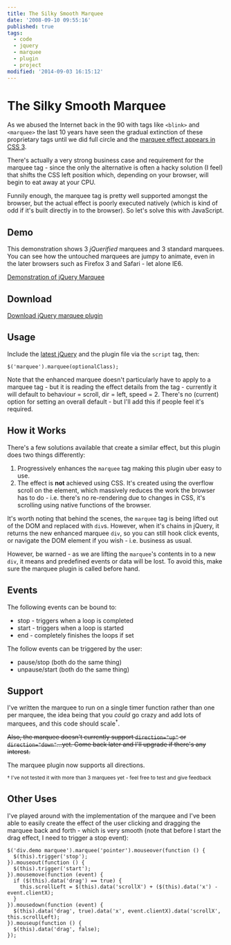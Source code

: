 ```yaml
---
title: The Silky Smooth Marquee
date: '2008-09-10 09:55:16'
published: true
tags:
  - code
  - jquery
  - marquee
  - plugin
  - project
modified: '2014-09-03 16:15:12'
---
```

# The Silky Smooth Marquee

As we abused the Internet back in the 90 with tags like <code>&lt;blink&gt;</code> and <code>&lt;marquee&gt;</code> the last 10 years have seen the gradual extinction of these proprietary tags until we did full circle and the [marquee effect appears in CSS 3](http://www.w3.org/TR/css3-marquee/).

There's actually a very strong business case and requirement for the marquee tag - since the only the alternative is often a hacky solution (I feel) that shifts the CSS left position which, depending on your browser, will begin to eat away at your CPU.

Funnily enough, the marquee tag is pretty well supported amongst the browser, but the actual effect is poorly executed natively (which is kind of odd if it's built directly in to the browser).  So let's solve this with JavaScript.


<!--more-->

## Demo

This demonstration shows 3 *jQuerified* marquees and 3 standard marquees. You can see how the untouched marquees are jumpy to animate, even in the later browsers such as Firefox 3 and Safari - let alone IE6.

[Demonstration of jQuery Marquee](/demo/marquee.html)

## Download

[Download jQuery marquee plugin](https://gist.github.com/2484402)

## Usage

Include the [latest jQuery](http://jquery.com/) and the plugin file via the <code>script</code> tag, then:

<pre><code>$('marquee').marquee(optionalClass);</code></pre>

Note that the enhanced marquee doesn't particularly have to apply to a marquee tag - but it is reading the effect details from the tag - currently it will default to behaviour = scroll, dir = left, speed = 2.  There's no (current) option for setting an overall default - but I'll add this if people feel it's required.

## How it Works

There's a few solutions available that create a similar effect, but this plugin does two things differently:

1. Progressively enhances the <code>marquee</code> tag making this plugin uber easy to use.
2. The effect is **not** achieved using CSS.  It's created using the overflow scroll on the element, which massively reduces the work the browser has to do - i.e. there's no re-rendering due to changes in CSS, it's scrolling using native functions of the browser.

It's worth noting that behind the scenes, the <code>marquee</code> tag is being lifted out of the DOM and replaced with <code>div</code>s.  However, when it's chains in jQuery, it returns the new enhanced marquee <code>div</code>, so you can still hook click events, or navigate the DOM element if you wish - i.e. business as usual.

However, be warned - as we are lifting the <code>marquee</code>'s contents in to a new <code>div</code>, it means and predefined events or data will be lost.  To avoid this, make sure the marquee plugin is called before hand.

## Events

The following events can be bound to:

* stop - triggers when a loop is completed
* start - triggers when a loop is started
* end - completely finishes the loops if set

The follow events can be triggered by the user:

* pause/stop (both do the same thing)
* unpause/start (both do the same thing)

## Support

I've written the marquee to run on a single timer function rather than one per marquee, the idea being that you *could* go crazy and add lots of marquees, and this code should scale<sup>&dagger;</sup>.

<del>Also, the marquee doesn't currently support <code>direction="up"</code> or <code>direction="down"</code>...yet.  Come back later and I'll upgrade if there's any interest.</del>

The marquee plugin now supports all directions.

<small>&dagger; I've not tested it with more than 3 marquees yet - feel free to test and give feedback</small>

## Other Uses

I've played around with the implementation of the marquee and I've been able to easily create the effect of the user clicking and dragging the marquee back and forth - which is very smooth (note that before I start the drag effect, I need to trigger a stop event):

<pre><code>$('div.demo marquee').marquee('pointer').mouseover(function () {
  $(this).trigger('stop');
}).mouseout(function () {
  $(this).trigger('start');
}).mousemove(function (event) {
  if ($(this).data('drag') == true) {
    this.scrollLeft = $(this).data('scrollX') + ($(this).data('x') - event.clientX);
  }
}).mousedown(function (event) {
  $(this).data('drag', true).data('x', event.clientX).data('scrollX', this.scrollLeft);
}).mouseup(function () {
  $(this).data('drag', false);
});</code></pre>
